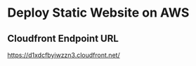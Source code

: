 # Deploy Static Website on AWS

## Cloudfront Endpoint URL

https://d1xdcfbyiwzzn3.cloudfront.net/


